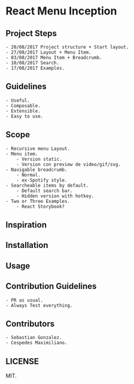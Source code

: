 # React Menu Inception

## Project Steps
    - 20/08/2017 Project structure + Start layout.
    - 27/08/2017 Layout + Menu Item.
    - 03/08/2017 Menu Item + Breadcrumb.
    - 10/08/2017 Search.
    - 17/08/2017 Examples.

## Guidelines
    - Useful.
    - Composable.
    - Extensible.
    - Easy to use.
    
## Scope
    - Recursive menu Layout.
    - Menu item.
        - Version static.
        - Version con preview de video/gif/svg.
    - Navigable breadcrumb.
        - Normal.
        - ex-Spotify style.    
    - Searcheable items by default.
        - Default search bar.
        - Hidden version with hotkey.
    - Two or Three Examples.
        - React Storybook?

## Inspiration

[Ipad ScreenShot]: http://www.iclarified.com/images/tutorials/50191/235833/235833-640.png "Ipad"

## Installation

## Usage

## Contribution Guidelines
    - PR as usual.
    - Always Test everything.

## Contributors
    - Sebastian Gonzalez.
    - Cespedes Maximiliano.
## LICENSE

MIT.
